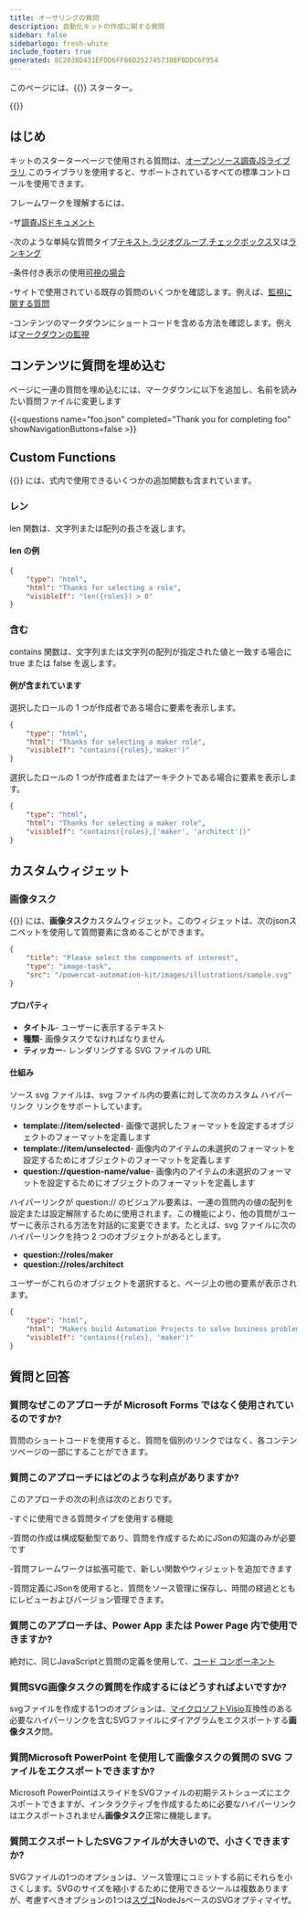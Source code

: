 ```yaml
---
title: オーサリングの質問
description: 自動化キットの作成に関する質問
sidebar: false
sidebarlogo: fresh-white
include_footer: true
generated: 8C2038D431EFDD6FFB6D2527457388FBDDC6F954
---
```


このページには、{{<product-name>}} スターター。

{{<toc>}}

## はじめ

キットのスターターページで使用される質問は、[オープンソース調査JSライブラリ](https://github.com/surveyjs/survey-library).このライブラリを使用すると、サポートされているすべての標準コントロールを使用できます。

フレームワークを理解するには、

-ザ[調査JSドキュメント](https://surveyjs.io/form-library/documentation/overview)

-次のような単純な質問タイプ[テキスト](https://surveyjs.io/form-library/examples/questiontype-text/reactjs),[ラジオグループ](https://surveyjs.io/form-library/examples/questiontype-radiogroup/reactjs),[チェックボックス](https://surveyjs.io/form-library/examples/questiontype-checkbox/reactjs)又は[ランキング](https://surveyjs.io/form-library/examples/questiontype-ranking/reactjs)

-条件付き表示の使用[可視の場合](https://surveyjs.io/form-library/examples/condition-kids/reactjs)

-サイトで使用されている既存の質問のいくつかを確認します。例えば、[監視に関する質問](https://github.com/microsoft/powercat-automation-kit/blob/gh-pages/site/content/monitoring.json)

-コンテンツのマークダウンにショートコードを含める方法を確認します。例えば[マークダウンの監視](https://raw.githubusercontent.com/microsoft/powercat-automation-kit/gh-pages/site/content/monitoring-compare.md)

## コンテンツに質問を埋め込む

ページに一連の質問を埋め込むには、マークダウンに以下を追加し、名前を読みたい質問ファイルに変更します

{{\<questions name="foo.json" completed="Thank you for completing foo" showNavigationButtons=false \>}}

## Custom Functions

{{<product-name>}} には、式内で使用できるいくつかの追加関数も含まれています。

### レン

len 関数は、文字列または配列の長さを返します。

#### len の例

```json
{
    "type": "html",
    "html": "Thanks for selecting a role",
    "visibleIf": "len({roles}) > 0"
}
```

### 含む

contains 関数は、文字列または文字列の配列が指定された値と一致する場合に true または false を返します。

#### 例が含まれています

選択したロールの 1 つが作成者である場合に要素を表示します。

```json
{
    "type": "html",
    "html": "Thanks for selecting a maker role",
    "visibleIf": "contains({roles},'maker')"
}
```

選択したロールの 1 つが作成者またはアーキテクトである場合に要素を表示します。

```json
{
    "type": "html",
    "html": "Thanks for selecting a maker role",
    "visibleIf": "contains({roles},['maker', 'architect'])"
}
```

## カスタムウィジェット

### 画像タスク

{{<product-name>}} には、**画像タスク**カスタムウィジェット。このウィジェットは、次のjsonスニペットを使用して質問要素に含めることができます。

```json
{
    "title": "Please select the components of interest",
    "type": "image-task",
    "src": "/powercat-automation-kit/images/illustrations/sample.svg"
}
```

#### プロパティ

- **タイトル**- ユーザーに表示するテキスト
- **種類**- 画像タスクでなければなりません
- **ティッカー**- レンダリングする SVG ファイルの URL

#### 仕組み

ソース svg ファイルは、svg ファイル内の要素に対して次のカスタム ハイパーリンク リンクをサポートしています。

- **template://item/selected**- 画像で選択したフォーマットを設定するオブジェクトのフォーマットを定義します
- **template://item/unselected**- 画像内のアイテムの未選択のフォーマットを設定するためにオブジェクトのフォーマットを定義します
- **question://question-name/value**- 画像内のアイテムの未選択のフォーマットを設定するためにオブジェクトのフォーマットを定義します

ハイパーリンクが question:// のビジュアル要素は、一連の質問内の値の配列を設定または設定解除するために使用されます。この機能により、他の質問がユーザーに表示される方法を対話的に変更できます。たとえば、svg ファイルに次のハイパーリンクを持つ 2 つのオブジェクトがあるとします。

- **question://roles/maker**
- **question://roles/architect**

ユーザーがこれらのオブジェクトを選択すると、ページ上の他の要素が表示されます。

```json
{
    "type": "html",
    "html": "Makers build Automation Projects to solve business problems",
    "visibleIf": "contains({roles}, 'maker')"
}
```

## 質問と回答

### **質問**なぜこのアプローチが Microsoft Forms ではなく使用されているのですか?

質問のショートコードを使用すると、質問を個別のリンクではなく、各コンテンツページの一部にすることができます。

### **質問**このアプローチにはどのような利点がありますか?

このアプローチの次の利点は次のとおりです。

-すぐに使用できる質問タイプを使用する機能

-質問の作成は構成駆動型であり、質問を作成するためにJSonの知識のみが必要です

-質問フレームワークは拡張可能で、新しい関数やウィジェットを追加できます

-質問定義にJSonを使用すると、質問をソース管理に保存し、時間の経過とともにレビューおよびバージョン管理できます。

### **質問**このアプローチは、Power App または Power Page 内で使用できますか?

絶対に、同じJavaScriptと質問の定義を使用して、[コード コンポーネント](https://learn.microsoft.com/power-apps/developer/component-framework/custom-controls-overview)

### **質問**SVG画像タスクの質問を作成するにはどうすればよいですか?

svgファイルを作成する1つのオプションは、[マイクロソフトVisio](https://www.microsoft.com/microsoft-365/visio/)互換性のある必要なハイパーリンクを含むSVGファイルにダイアグラムをエクスポートする**画像タスク**問。

### **質問**Microsoft PowerPoint を使用して画像タスクの質問の SVG ファイルをエクスポートできますか?

Microsoft PowerPointはスライドをSVGファイルの初期テストシューズにエクスポートできますが、インタラクティブを作成するために必要なハイパーリンクはエクスポートされません**画像タスク**正常に機能します。

### **質問**エクスポートしたSVGファイルが大きいので、小さくできますか?

SVGファイルの1つのオプションは、ソース管理にコミットする前にそれらを小さくします。SVGのサイズを縮小するために使用できるツールは複数ありますが、考慮すべきオプションの1つは[スヴゴ](https://github.com/svg/svgo)NodeJsベースのSVGオプティマイザ。
